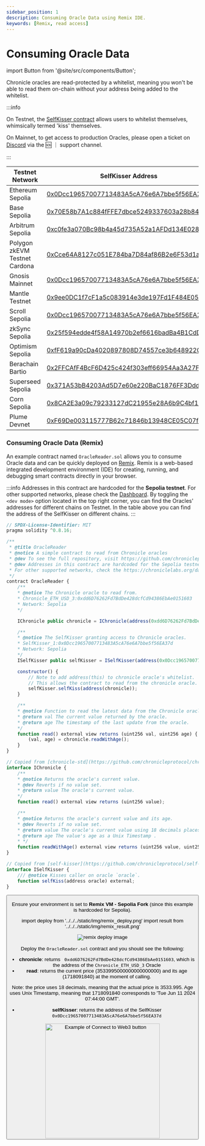 ```yaml
---
sidebar_position: 1
description: Consuming Oracle Data using Remix IDE.
keywords: [Remix, read access]
---
```

# Consuming Oracle Data

import Button from '@site/src/components/Button';

Chronicle oracles are read-protected by a whitelist, meaning you won't be able to read them on-chain without your address being added to the whitelist.

:::info

On Testnet, the [SelfKisser contract](https://github.com/chronicleprotocol/self-kisser) allows users to whitelist themselves, whimsically termed 'kiss' themselves.

On Mainnet, to get access to production Oracles, please open a ticket on [Discord](https://discord.com/invite/CjgvJ9EspJ) via the 🆘 ｜ support channel.

:::

| Testnet Network               | SelfKisser Address                                                                                                                           |
| ----------------------------- | -------------------------------------------------------------------------------------------------------------------------------------------- |
| Ethereum Sepolia              | [0x0Dcc19657007713483A5cA76e6A7bbe5f56EA37d](https://sepolia.etherscan.io/address/0x0Dcc19657007713483A5cA76e6A7bbe5f56EA37d#code)           |
| Base Sepolia                  | [0x70E58b7A1c884fFFE7dbce5249337603a28b8422](https://sepolia.basescan.org/address/0x70E58b7A1c884fFFE7dbce5249337603a28b8422#code)           |
| Arbitrum Sepolia              | [0xc0fe3a070Bc98b4a45d735A52a1AFDd134E0283f](https://sepolia.arbiscan.io/address/0xc0fe3a070Bc98b4a45d735A52a1AFDd134E0283f#code)            |
| Polygon zkEVM Testnet Cardona | [0xCce64A8127c051E784ba7D84af86B2e6F53d1a09](https://cardona-zkevm.polygonscan.com/address/0xCce64A8127c051E784ba7D84af86B2e6F53d1a09#code)  |
| Gnosis Mainnet                | [0x0Dcc19657007713483A5cA76e6A7bbe5f56EA37d](https://gnosisscan.io/address/0x0Dcc19657007713483A5cA76e6A7bbe5f56EA37d#code)                  |
| Mantle Testnet                | [0x9ee0DC1f7cF1a5c083914e3de197Fd1F484E0578](https://explorer.sepolia.mantle.xyz/address/0x9ee0DC1f7cF1a5c083914e3de197Fd1F484E0578#code)    |
| Scroll Sepolia                | [0x0Dcc19657007713483A5cA76e6A7bbe5f56EA37d](https://sepolia.scrollscan.com/address/0x0Dcc19657007713483A5cA76e6A7bbe5f56EA37d#code)         |
| zkSync Sepolia                | [0x25f594edde4f58A14970b2ef6616badBa4B1CdDD](https://sepolia.explorer.zksync.io/address/0x25f594edde4f58A14970b2ef6616badBa4B1CdDD#contract) |
| Optimism Sepolia              | [0xfF619a90cDa4020897808D74557ce3b648922C37](https://sepolia-optimism.etherscan.io/address/0xfF619a90cDa4020897808D74557ce3b648922C37#code)  |
| Berachain Bartio              | [0x2FFCAfF4BcF6D425c424f303eff66954Aa3A27Fd](https://bartio.beratrail.io/address/0x2FFCAfF4BcF6D425c424f303eff66954Aa3A27Fd#code)            |
| Superseed Sepolia             | [0x371A53bB4203Ad5D7e60e220BaC1876FF3Ddda5B](https://sepolia-explorer.superseed.xyz/address/0x371A53bB4203Ad5D7e60e220BaC1876FF3Ddda5B#code) |
| Corn Sepolia             | [0x8CA2E3a09c79233127dC21955e28A6b9C4bf166E](https://testnet.cornscan.io/address/0x8CA2E3a09c79233127dC21955e28A6b9C4bf166E) |
| Plume Devnet            | [0xF69De003115777B62c71846b13948CE05C07fe65](https://test-explorer.plumenetwork.xyz/address/0xF69De003115777B62c71846b13948CE05C07fe65) |


### Consuming Oracle Data (Remix)

An example contract named `OracleReader.sol` allows you to consume Oracle data and can be quickly deployed on [Remix](https://remix.ethereum.org/). Remix is a web-based integrated development environment (IDE) for creating, running, and debugging smart contracts directly in your browser. 

:::info
Addresses in this contract are hardcoded for the **Sepolia testnet**.
For other supported networks, please check the [Dashboard](https://chroniclelabs.org/dashboard). By toggling the `<dev mode>` option located in the top right corner, you can find the Oracles' addresses for different chains on Testnet. In the table above you can find the address of the SelfKisser on different chains.
:::

```js
// SPDX-License-Identifier: MIT
pragma solidity ^0.8.16;

/**
 * @title OracleReader
 * @notice A simple contract to read from Chronicle oracles
 * @dev To see the full repository, visit https://github.com/chronicleprotocol/OracleReader-Example.
 * @dev Addresses in this contract are hardcoded for the Sepolia testnet.
 * For other supported networks, check the https://chroniclelabs.org/dashboard/oracles.
 */
contract OracleReader {
    /**
    * @notice The Chronicle oracle to read from.
    * Chronicle_ETH_USD_3:0xdd6D76262Fd7BdDe428dcfCd94386EbAe0151603
    * Network: Sepolia
    */

    IChronicle public chronicle = IChronicle(address(0xdd6D76262Fd7BdDe428dcfCd94386EbAe0151603));

    /** 
    * @notice The SelfKisser granting access to Chronicle oracles.
    * SelfKisser_1:0x0Dcc19657007713483A5cA76e6A7bbe5f56EA37d
    * Network: Sepolia
    */
    ISelfKisser public selfKisser = ISelfKisser(address(0x0Dcc19657007713483A5cA76e6A7bbe5f56EA37d));

    constructor() {
        // Note to add address(this) to chronicle oracle's whitelist.
        // This allows the contract to read from the chronicle oracle.
        selfKisser.selfKiss(address(chronicle));
    }

    /** 
    * @notice Function to read the latest data from the Chronicle oracle.
    * @return val The current value returned by the oracle.
    * @return age The timestamp of the last update from the oracle.
    */
    function read() external view returns (uint256 val, uint256 age) {
        (val, age) = chronicle.readWithAge();
    }
}

// Copied from [chronicle-std](https://github.com/chronicleprotocol/chronicle-std/blob/main/src/IChronicle.sol).
interface IChronicle {
    /** 
    * @notice Returns the oracle's current value.
    * @dev Reverts if no value set.
    * @return value The oracle's current value.
    */
    function read() external view returns (uint256 value);

    /** 
    * @notice Returns the oracle's current value and its age.
    * @dev Reverts if no value set.
    * @return value The oracle's current value using 18 decimals places.
    * @return age The value's age as a Unix Timestamp .
    * */
    function readWithAge() external view returns (uint256 value, uint256 age);
}

// Copied from [self-kisser](https://github.com/chronicleprotocol/self-kisser/blob/main/src/ISelfKisser.sol).
interface ISelfKisser {
    /// @notice Kisses caller on oracle `oracle`.
    function selfKiss(address oracle) external;
}
```
<Button label="Try on Remix" link="https://remix.ethereum.org/#url=https://github.com/chronicleprotocol/chronicle-foundry-template/blob/main/src/OracleReader.sol&lang=en&optimize=false&runs=200&evmVersion=null&version=soljson-v0.8.26+commit.8a97fa7a.js" size="lg"/>

Ensure your environment is set to **Remix VM - Sepolia Fork** (since this example is hardcoded for Sepolia).

import deploy from '../../../static/img/remix_deploy.png'
import result from '../../../static/img/remix_result.png'

<div class="text--center"> 
<img src={deploy} alt="remix deploy image" style={{width: 300}} />
</div>
<!-- ![Example banner](../../../static/img/remix_deploy.png) -->

Deploy the `OracleReader.sol` contract and you should see the following:
- **chronicle**: returns ` 0xdd6D76262Fd7BdDe428dcfCd94386EbAe0151603`, which is the address of the `Chronicle_ETH_USD_3` Oracle
- **read**: returns the current price (3533995000000000000000) and its age (1718091840) at the moment of calling.

Note: the price uses 18 decimals, meaning that the actual price is 3533.995. Age uses Unix Timestamp, meaning that 1718091840 corresponds to 'Tue Jun 11 2024 07:44:00 GMT'.

- **selfKisser**: returns the address of the SelfKisser `0x0Dcc19657007713483A5cA76e6A7bbe5f56EA37d`

<div style={{textAlign: 'center'}}>
<img
    src="/img/Developers/Tutorials/OracleReader.png"
    alt="Example of Connect to Web3 button"
    width="300"
/>
</div>

